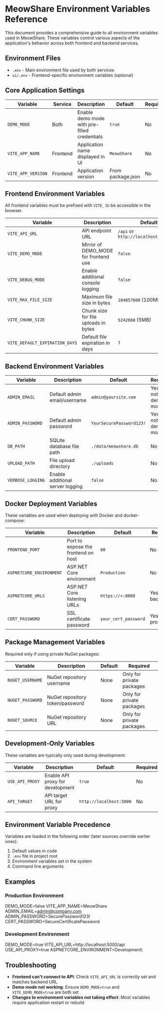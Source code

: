# MeowShare Environment Variables Reference

This document provides a comprehensive guide to all environment variables used in MeowShare. These variables control various aspects of the application's behavior across both frontend and backend services.

## Environment Files

- `.env` - Main environment file used by both services
- `ui/.env` - Frontend-specific environment variables (optional)

## Core Application Settings

| Variable | Service | Description | Default | Required |
|----------|---------|-------------|---------|----------|
| `DEMO_MODE` | Both | Enable demo mode with pre-filled credentials | `true` | No |
| `VITE_APP_NAME` | Frontend | Application name displayed in UI | `MeowShare` | No |
| `VITE_APP_VERSION` | Frontend | Application version | From package.json | No |

## Frontend Environment Variables

All frontend variables must be prefixed with `VITE_` to be accessible in the browser.

| Variable | Description | Default | Required |
|----------|-------------|---------|----------|
| `VITE_API_URL` | API endpoint URL | `/api` or `http://localhost:5000/api` | Yes |
| `VITE_DEMO_MODE` | Mirror of DEMO_MODE for frontend use | `false` | No |
| `VITE_DEBUG_MODE` | Enable additional console logging | `false` | No |
| `VITE_MAX_FILE_SIZE` | Maximum file size in bytes | `104857600` (100MB) | No |
| `VITE_CHUNK_SIZE` | Chunk size for file uploads in bytes | `5242880` (5MB) | No |
| `VITE_DEFAULT_EXPIRATION_DAYS` | Default file expiration in days | `7` | No |

## Backend Environment Variables

| Variable | Description | Default | Required |
|----------|-------------|---------|----------|
| `ADMIN_EMAIL` | Default admin email/username | `admin@yoursite.com` | Yes, if not in demo mode |
| `ADMIN_PASSWORD` | Default admin password | `YourSecurePassword123!` | Yes, if not in demo mode |
| `DB_PATH` | SQLite database file path | `./data/meowshare.db` | No |
| `UPLOAD_PATH` | File upload directory | `./uploads` | No |
| `VERBOSE_LOGGING` | Enable additional server logging | `false` | No |

## Docker Deployment Variables

These variables are used when deploying with Docker and docker-compose:

| Variable | Description | Default | Required |
|----------|-------------|---------|----------|
| `FRONTEND_PORT` | Port to expose the frontend on host | `80` | No |
| `ASPNETCORE_ENVIRONMENT` | ASP.NET Core environment | `Production` | No |
| `ASPNETCORE_URLS` | ASP.NET Core listening URLs | `https://+:8080` | Yes, for backend |
| `CERT_PASSWORD` | SSL certificate password | `your_cert_password` | Yes, for production |

## Package Management Variables

Required only if using private NuGet packages:

| Variable | Description | Default | Required |
|----------|-------------|---------|----------|
| `NUGET_USERNAME` | NuGet repository username | None | Only for private packages |
| `NUGET_PASSWORD` | NuGet repository token/password | None | Only for private packages |
| `NUGET_SOURCE` | NuGet repository URL | None | Only for private packages |

## Development-Only Variables

These variables are typically only used during development:

| Variable | Description | Default | Required |
|----------|-------------|---------|----------|
| `USE_API_PROXY` | Enable API proxy for development | `true` | No |
| `API_TARGET` | API target URL for proxy | `http://localhost:5000` | No |

## Environment Variable Precedence

Variables are loaded in the following order (later sources override earlier ones):
1. Default values in code
2. `.env` file in project root
3. Environment variables set in the system
4. Command line arguments

## Examples

### Production Environment
DEMO_MODE=false
VITE_APP_NAME=MeowShare
ADMIN_EMAIL=admin@company.com
ADMIN_PASSWORD=SecurePassword123!
CERT_PASSWORD=SecureCertificatePassword


### Development Environment
DEMO_MODE=true
VITE_API_URL=http://localhost:5000/api
USE_API_PROXY=true
ASPNETCORE_ENVIRONMENT=Development\

## Troubleshooting

- **Frontend can't connect to API**: Check `VITE_API_URL` is correctly set and matches backend URL
- **Demo mode not working**: Ensure `DEMO_MODE=true` and `VITE_DEMO_MODE=true` are both set
- **Changes to environment variables not taking effect**: Most variables require application restart or rebuild
